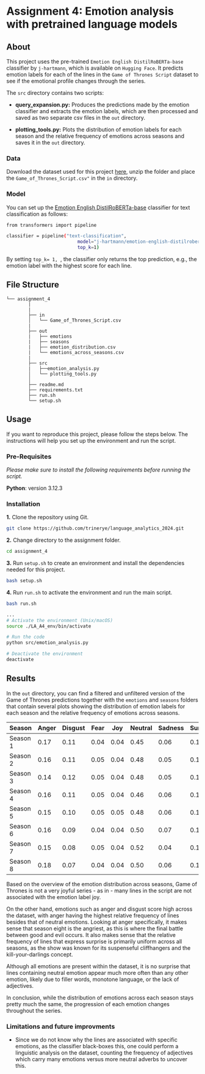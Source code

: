 # Assignment 4: Emotion analysis with pretrained language models


## About

This project uses the pre-trained ``Emotion English DistilRoBERTa-base`` classifier by ``j-hartmann``, which is available on ``Hugging Face``. It predicts emotion labels for each of the lines in the ``Game of Thrones Script`` dataset to see if the emotional profile changes through the series.

The ``src`` directory contains two scripts: 

- **query_expansion.py:** Produces the predictions made by the emotion classifier and extracts the emotion labels, which are then processed and saved as two separate csv files in the ``out`` directory. 

- **plotting_tools.py:** Plots the distribution of emotion labels for each season and the relative frequency of emotions across seasons and saves it in the ``out`` directory.


### Data

Download the dataset used for this project [here](https://www.kaggle.com/datasets/albenft/game-of-thrones-script-all-seasons?select=Game_of_Thrones_Script.csv), unzip the folder and place the ``Game_of_Thrones_Script.csv"`` in the ``in`` directory.


### Model

You can set up the [Emotion English DistilRoBERTa-base](https://huggingface.co/j-hartmann/emotion-english-distilroberta-base) classifier for text classification as follows:

```sh
from transformers import pipeline

classifier = pipeline("text-classification",
                          model="j-hartmann/emotion-english-distilroberta-base",
                          top_k=1)

```

By setting ``top_k= 1, ``, the classifier only returns the top prediction, e.g., the emotion label with the highest score for each line.

##  File Structure

```
└── assignment_4
        |
        |
        ├── in
        │   └── Game_of_Thrones_Script.csv
        |
        ├── out
        |   ├── emotions
        |   ├── seasons
        |   ├── emotion_distribution.csv
        |   └── emotions_across_seasons.csv
        |
        ├── src
        |   ├──emotion_analysis.py
        │   └── plotting_tools.py
        │     
        ├── readme.md
        ├── requirements.txt
        ├── run.sh
        └── setup.sh

```

## Usage

If you want to reproduce this project, please follow the steps below. The instructions will help you set up the environment and run the script. 

### Pre-Requisites

*Please make sure to install the following requirements before running the script.*

**Python**: version 3.12.3

### Installation

**1.** Clone the repository using Git.
```sh
git clone https://github.com/trinerye/language_analytics_2024.git 
```

**2.** Change directory to the assignment folder.
```sh
cd assignment_4
```

**3.** Run ``setup.sh`` to create an environment and install the dependencies needed for this project. 

```sh
bash setup.sh
```
**4.** Run ``run.sh`` to activate the environment and run the main script. 
  
```sh
bash run.sh
```
```sh
...
# Activate the environment (Unix/macOS)
source ./LA_A4_env/bin/activate

# Run the code
python src/emotion_analysis.py

# Deactivate the environment
deactivate
```

## Results 

In the ``out`` directory, you can find a filtered and unfiltered version of the Game of Thrones predictions together with the ``emotions`` and ``seasons`` folders that contain several plots showing the distribution of emotion labels for each season and the relative frequency of emotions across seasons.

| Season   | Anger | Disgust | Fear | Joy | Neutral | Sadness | Surprise |
|----------|-------|---------|------|-----|---------|---------|----------|
| Season 1 | 0.17  | 0.11    | 0.04 | 0.04| 0.45    | 0.06    | 0.12     |
| Season 2 | 0.16  | 0.11    | 0.05 | 0.04| 0.48    | 0.05    | 0.11     |
| Season 3 | 0.14  | 0.12    | 0.05 | 0.04| 0.48    | 0.05    | 0.12     |
| Season 4 | 0.16  | 0.11    | 0.05 | 0.04| 0.46    | 0.06    | 0.12     |
| Season 5 | 0.15  | 0.10    | 0.05 | 0.05| 0.48    | 0.06    | 0.12     |
| Season 6 | 0.16  | 0.09    | 0.04 | 0.04| 0.50    | 0.07    | 0.10     |
| Season 7 | 0.15  | 0.08    | 0.05 | 0.04| 0.52    | 0.04    | 0.11     |
| Season 8 | 0.18  | 0.07    | 0.04 | 0.04| 0.50    | 0.06    | 0.12     |

Based on the overview of the emotion distribution across seasons, Game of Thrones is not a very joyful series - as in - many lines in the script are not associated with the emotion label joy.

On the other hand, emotions such as anger and disgust score high across the dataset, with anger having the highest relative frequency of lines besides that of neutral emotions. Looking at anger specifically, it makes sense that season eight is the angriest, as this is where the final battle between good and evil occurs. It also makes sense that the relative frequency of lines that express surprise is primarily uniform across all seasons, as the show was known for its suspenseful cliffhangers and the kill-your-darlings concept. 

Although all emotions are present within the dataset, it is no surprise that lines containing neutral emotion appear much more often than any other emotion, likely due to filler words, monotone language, or the lack of adjectives.

In conclusion, while the distribution of emotions across each season stays pretty much the same, the progression of each emotion changes throughout the series. 

### Limitations and future improvments 

- Since we do not know why the lines are associated with specific emotions, as the classifier black-boxes this, one could perform a linguistic analysis on the dataset, counting the frequency of adjectives which carry many emotions versus more neutral adverbs to uncover this.  







